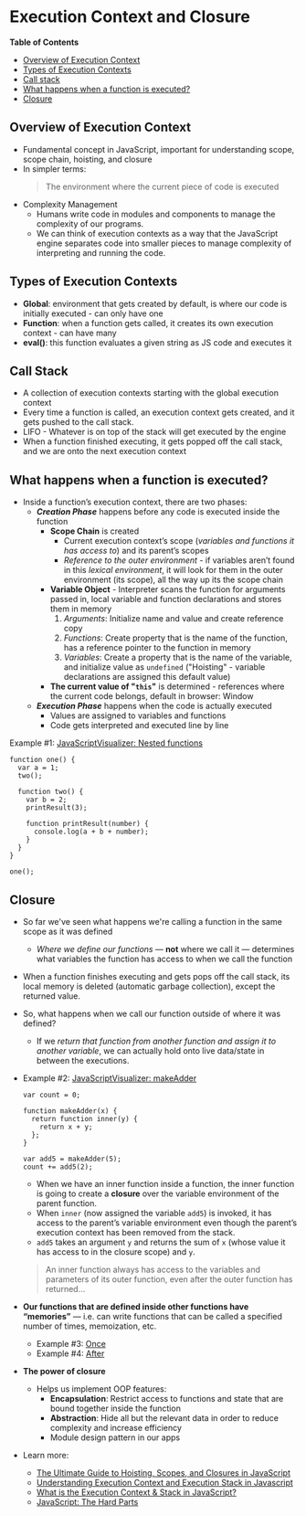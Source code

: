 # Execution Context and Closure

**Table of Contents**
- [Overview of Execution Context](#overview-of-execution-context)
- [Types of Execution Contexts](#Types-of-execution-contexts)
- [Call stack](#call-stack)
- [What happens when a function is executed?](#what-happens-when-a-function-is-executed?)
- [Closure](#closure)

## Overview of Execution Context
- Fundamental concept in JavaScript, important for understanding scope, scope chain, hoisting, and closure
- In simpler terms:
  > The environment where the current piece of code is executed
- Complexity Management
  - Humans write code in modules and components to manage the complexity of our programs.
  - We can think of execution contexts as a way that the JavaScript engine separates code into smaller pieces to manage complexity of interpreting and running the code.

## Types of Execution Contexts
- **Global**: environment that gets created by default, is where our code is initially executed - can only have one
- **Function**: when a function gets called, it creates its own execution context - can have many
- **eval()**: this function evaluates a given string as JS code and executes it

## Call Stack
- A collection of execution contexts starting with the global execution context
- Every time a function is called, an execution context gets created, and it gets pushed to the call stack.
- LIFO - Whatever is on top of the stack will get executed by the engine
- When a function finished executing, it gets popped off the call stack, and we are onto the next execution context

## What happens when a function is executed?
- Inside a function’s execution context, there are two phases:
  - ***Creation Phase*** happens before any code is executed inside the function
    - **Scope Chain** is created
      - Current execution context’s scope (*variables and functions it has access to*) and its parent’s scopes
      - *Reference to the outer environment* - if variables aren’t found in this *lexical environment*, it will look for them in the outer environment (its scope), all the way up its the scope chain
    - **Variable Object** - Interpreter scans the function for arguments passed in, local variable and function declarations and stores them in memory
      1) *Arguments*: Initialize name and value and create reference copy
      2) *Functions*: Create property that is the name of the function, has a reference pointer to the function in memory
      3) *Variables*: Create a property that is the name of the variable, and initialize value as `undefined` ("Hoisting" - variable declarations are assigned this default value)
    - **The current value of "`this`"** is determined - references where the current code belongs, default in browser: Window
  - ***Execution Phase*** happens when the code is actually executed
    - Values are assigned to variables and functions
    - Code gets interpreted and executed line by line

Example #1: [JavaScriptVisualizer: Nested functions](
https://tylermcginnis.com/javascript-visualizer?code=function%20one%28%29%20%7B%0A%20%20var%20a%20%3D%201%3B%0A%20%20two%28%29%3B%0A%20%20%0A%20%20function%20two%28%29%20%7B%0A%20%20%20%20var%20b%20%3D%202%3B%0A%20%20%20%20printResult%283%29%3B%0A%20%20%20%20%0A%20%20%20%20function%20printResult%28number%29%20%7B%0A%20%20%20%20%20%20console.log%28a%20%2B%20b%20%2B%20number%29%3B%0A%20%20%20%20%7D%0A%20%20%7D%0A%7D%0A%0Aone%28%29%3B)

```
function one() {
  var a = 1;
  two();
  
  function two() {
    var b = 2;
    printResult(3);
    
    function printResult(number) {
      console.log(a + b + number);
    }
  }
}

one();
```

## Closure
- So far we've seen what happens we're calling a function in the same scope as it was defined
  - *Where we define our functions* — **not** where we call it — determines what variables the function has access to when we call the function
- When a function finishes executing and gets pops off the call stack, its local memory is deleted (automatic garbage collection), except the returned value.
- So, what happens when we call our function outside of where it was defined?
  - If we *return that function from another function and assign it to another variable*, we can actually hold onto live data/state in between the executions.

- Example #2:
[JavaScriptVisualizer: makeAdder](
https://tylermcginnis.com/javascript-visualizer?code=var%20count%20%3D%200%3B%0A%0Afunction%20makeAdder%28x%29%20%7B%0A%20%20return%20function%20inner%28y%29%20%7B%0A%20%20%20%20return%20x%20%2B%20y%3B%0A%20%20%7D%3B%0A%7D%0A%0Avar%20add5%20%3D%20makeAdder%285%29%3B%0Acount%20%2B%3D%20add5%282%29%3B)

  ```
  var count = 0;

  function makeAdder(x) {
    return function inner(y) {
      return x + y;
    };
  }

  var add5 = makeAdder(5);
  count += add5(2);
  ```

  - When we have an inner function inside a function, the inner function is going to create a **closure** over the variable environment of the parent function.
  - When `inner` (now assigned the variable `add5`) is invoked, it has access to the parent’s variable environment even though the parent’s execution context has been removed from the stack.
  - `add5` takes an argument `y` and returns the sum of `x` (whose value it has access to in the closure scope) and `y`.
  > An inner function always has access to the variables and parameters of its outer function, even after the outer function has returned...
  
- **Our functions that are defined inside other functions have “memories”** — i.e. can write functions that can be called a specified number of times, memoization, etc.
  - Example #3: [Once](once.js)
  - Example #4: [After](after.js)
- **The power of closure**
  - Helps us implement OOP features:
    - **Encapsulation**: Restrict access to functions and state that are bound together inside the function
    - **Abstraction**: Hide all but the relevant data in order to reduce complexity and increase efficiency
    - Module design pattern in our apps

- Learn more:
  - [The Ultimate Guide to Hoisting, Scopes, and Closures in JavaScript](https://tylermcginnis.com/ultimate-guide-to-execution-contexts-hoisting-scopes-and-closures-in-javascript/)
  - [Understanding Execution Context and Execution Stack in Javascript](https://blog.bitsrc.io/understanding-execution-context-and-execution-stack-in-javascript-1c9ea8642dd0)
  - [What is the Execution Context & Stack in JavaScript?](http://davidshariff.com/blog/what-is-the-execution-context-in-javascript/)
  - [JavaScript: The Hard Parts](https://frontendmasters.com/courses/javascript-hard-parts/)